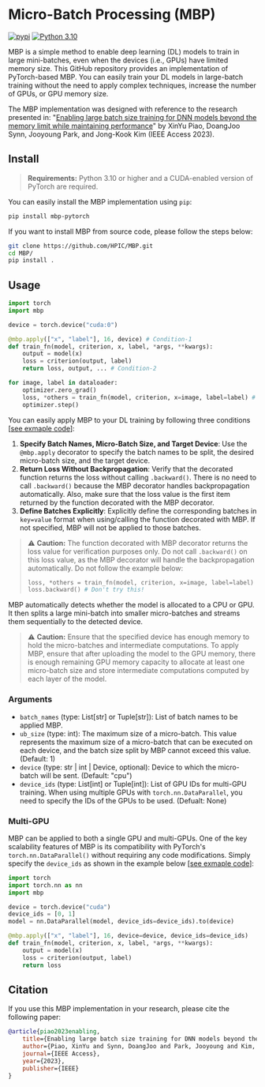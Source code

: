 # Micro-Batch Processing (MBP)
[![pypi](https://img.shields.io/pypi/v/mbp-pytorch.svg)](https://pypi.org/project/mbp-pytorch/)
[![Python 3.10](https://img.shields.io/badge/python-3.10-blue.svg)](https://www.python.org/downloads/release/python-3100/)

MBP is a simple method to enable deep learning (DL) models to train in large mini-batches, even when the devices (i.e., GPUs) have limited memory size. This GitHub repository provides an implementation of PyTorch-based MBP. You can easily train your DL models in large-batch training without the need to apply complex techniques, increase the number of GPUs, or GPU memory size.

The MBP implementation was designed with reference to the research presented in:
"[Enabling large batch size training for DNN models beyond the memory limit while maintaining performance](https://ieeexplore.ieee.org/stamp/stamp.jsp?arnumber=10242106)"
by XinYu Piao, DoangJoo Synn, Jooyoung Park, and Jong-Kook Kim (IEEE Access 2023).

## Install
> **Requirements:**
> Python 3.10 or higher and a CUDA-enabled version of PyTorch are required.

You can easily install the MBP implementation using `pip`:
```bash
pip install mbp-pytorch
```
If you want to install MBP from source code, please follow the steps below:

```bash
git clone https://github.com/HPIC/MBP.git
cd MBP/
pip install .
```

## Usage
```python
import torch
import mbp

device = torch.device("cuda:0")

@mbp.apply(["x", "label"], 16, device) # Condition-1
def train_fn(model, criterion, x, label, *args, **kwargs):
    output = model(x)
    loss = criterion(output, label)
    return loss, output, ... # Condition-2

for image, label in dataloader:
    optimizer.zero_grad()
    loss, *others = train_fn(model, criterion, x=image, label=label) # Condition-3
    optimizer.step()
```
You can easily apply MBP to your DL training by following three conditions [[see exmaple code](./examples/how_to_use.py)]:

1. **Specify Batch Names, Micro-Batch Size, and Target Device**: Use the `@mbp.apply` decorator to specify the batch names to be split, the desired micro-batch size, and the target device.
2. **Return Loss Without Backpropagation**: Verify that the decorated function returns the loss without calling `.backward()`. There is no need to call `.backward()` because the MBP decorator handles backpropagation automatically. Also, make sure that the loss value is the first item returned by the function decorated with the MBP decorator.
3. **Define Batches Explicitly**: Explicitly define the corresponding batches in `key=value` format when using/calling the function decorated with MBP. If not specified, MBP will not be applied to those batches.

> ⚠️ **Caution:**
> The function decorated with MBP decorator returns the loss value for verification purposes only. Do not call `.backward()` on this loss value, as the MBP decorator will handle the backpropagation automatically. Do not follow the example below:
> ```python
> loss, *others = train_fn(model, criterion, x=image, label=label)
> loss.backward() # Don't try this!
> ```

MBP automatically detects whether the model is allocated to a CPU or GPU. It then splits a large mini-batch into smaller micro-batches and streams them sequentially to the detected device.

> ⚠️ **Caution:** Ensure that the specified device has enough memory to hold the micro-batches and intermediate computations. To apply MBP, ensure that after uploading the model to the GPU memory, there is enough remaining GPU memory capacity to allocate at least one micro-batch size and store intermediate computations computed by each layer of the model.

### Arguments
- `batch_names` (type: List[str] or Tuple[str]): List of batch names to be applied MBP.
- `ub_size` (type: int): The maximum size of a micro-batch. This value represents the maximum size of a micro-batch that can be executed on each device, and the batch size split by MBP cannot exceed this value. (Default: 1)
- `device` (type: str | int | Device, optional): Device to which the micro-batch will be sent. (Default: "cpu")
- `device_ids` (type: List[int] or Tuple[int]): List of GPU IDs for multi-GPU training. When using multiple GPUs with `torch.nn.DataParallel`, you need to specify the IDs of the GPUs to be used. (Defualt: None)

### Multi-GPU
MBP can be applied to both a single GPU and multi-GPUs. One of the key scalability features of MBP is its compatibility with PyTorch's `torch.nn.DataParallel()` without requiring any code modifications. Simply specify the `device_ids` as shown in the example below [[see exmaple code](./examples/how_to_use_multi.py)]:
```python
import torch
import torch.nn as nn
import mbp

device = torch.device("cuda")
device_ids = [0, 1]
model = nn.DataParallel(model, device_ids=device_ids).to(device)

@mbp.apply(["x", "label"], 16, device=device, device_ids=device_ids)
def train_fn(model, criterion, x, label, *args, **kwargs):
    output = model(x)
    loss = criterion(output, label)
    return loss
```

## Citation
If you use this MBP implementation in your research, please cite the following paper:
```bibtex
@article{piao2023enabling,
    title={Enabling large batch size training for DNN models beyond the memory limit while maintaining performance},
    author={Piao, XinYu and Synn, DoangJoo and Park, Jooyoung and Kim, Jong-Kook},
    journal={IEEE Access},
    year={2023},
    publisher={IEEE}
}
```
